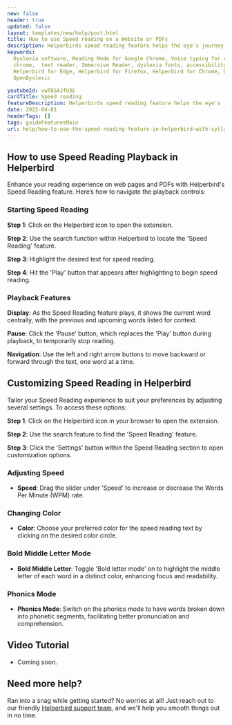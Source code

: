 ```yaml
---
new: false
header: true
updated: false
layout: templates/new/help/post.html
title: How to use Speed reading on a Website or PDFs
description: Helperbirds speed reading feature helps the eye's journey through text by guiding it with  fixation points that focus only on initial letters. This removes eye relocation.
keywords:
  Dyslexia software, Reading Mode for Google Chrome, Voice typing for chrome, Text to speech for
  chrome,  text reader, Immersive Reader, dyslexia fonts, accessibility software, dyslexia software,
  Helperbird for Edge, Helperbird for Firefox, Helperbird for Chrome, Opendyslexic for Chrome,
  OpenDyslexic

youtubeId: vwT8SAJfU3E
cardTitle: Speed reading
featureDescription: Helperbirds speed reading feature helps the eye's journey through text by guiding it with  fixation points that focus only on initial letters. This removes eye relocation.
date: 2022-04-01
headerTags: []
tags: guideFeaturesMain
url: help/how-to-use-the-speed-reading-feature-in-helperbird-with-syllables/
---
```



## How to use Speed Reading Playback in Helperbird

Enhance your reading experience on web pages and PDFs with Helperbird's Speed Reading feature. Here’s how to navigate the playback controls:

### Starting Speed Reading

**Step 1**: Click on the Helperbird icon to open the extension.

**Step 2**: Use the search function within Helperbird to locate the 'Speed Reading' feature.

**Step 3**: Highlight the desired text for speed reading.

**Step 4**: Hit the 'Play' button that appears after highlighting to begin speed reading.

### Playback Features

**Display**: As the Speed Reading feature plays, it shows the current word centrally, with the previous and upcoming words listed for context.

**Pause**: Click the 'Pause' button, which replaces the 'Play' button during playback, to temporarily stop reading.

**Navigation**: Use the left and right arrow buttons to move backward or forward through the text, one word at a time.



## Customizing Speed Reading in Helperbird

Tailor your Speed Reading experience to suit your preferences by adjusting several settings. To access these options:

**Step 1**: Click on the Helperbird icon in your browser to open the extension.

**Step 2**: Use the search feature to find the 'Speed Reading' feature.

**Step 3**: Click the 'Settings' button within the Speed Reading section to open customization options.

### Adjusting Speed

- **Speed**: Drag the slider under 'Speed' to increase or decrease the Words Per Minute (WPM) rate.

### Changing Color

- **Color**: Choose your preferred color for the speed reading text by clicking on the desired color circle.

### Bold Middle Letter Mode

- **Bold Middle Letter**: Toggle 'Bold letter mode' on to highlight the middle letter of each word in a distinct color, enhancing focus and readability.

### Phonics Mode

- **Phonics Mode**: Switch on the phonics mode to have words broken down into phonetic segments, facilitating better pronunciation and comprehension.




## Video Tutorial

- Coming soon.

## Need more help?

Ran into a snag while getting started? No worries at all! Just reach out to our friendly [Helperbird support team](/support/), and we'll help you smooth things out in no time.
